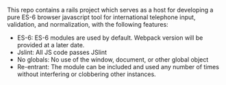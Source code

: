 This repo contains a rails project which serves as a host for developing a pure ES-6 browser javascript
tool for international telephone input, validation, and normalization, with the following features:

* ES-6:  ES-6 modules are used by default.    Webpack version will be provided at a later date.
* Jslint:  All JS code passes JSlint
* No globals:  No use of the window, document, or other global object
* Re-entrant:  The module can be included and used any number of times without
  interfering or clobbering other instances.

